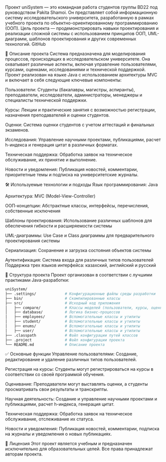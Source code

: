 Проект uniSystem — это командная работа студентов группы BD22 под руководством Pakita Shamoi. Он представляет собой информационную систему исследовательского университета, разработанную в рамках учебного проекта по объектно-ориентированному программированию (ООП). Цель проекта — продемонстрировать навыки проектирования и реализации сложной системы с использованием принципов ООП, UML-диаграмм, шаблонов проектирования и других современных технологий.
GitHub

🧠 Описание проекта
Система предназначена для моделирования процессов, происходящих в исследовательском университете. Она охватывает различные аспекты, включая управление пользователями, курсами, оценками, исследованиями и технической поддержкой. Проект реализован на языке Java с использованием архитектуры MVC и включает в себя следующие ключевые компоненты:

Пользователи: Студенты (бакалавры, магистры, аспиранты), преподаватели, исследователи, администраторы, менеджеры и специалисты технической поддержки.

Курсы: Лекции и практические занятия с возможностью регистрации, назначения преподавателей и оценки студентов.

Оценки: Система оценки студентов с учетом аттестаций и финальных экзаменов.

Исследования: Управление научными проектами, публикациями, расчет h-индекса и генерация цитат в различных форматах.

Техническая поддержка: Обработка заявок на техническое обслуживание, их принятие и выполнение.

Новости и уведомления: Публикация новостей, комментарии, приоритетные темы и подписка на университетские журналы.

🛠️ Используемые технологии и подходы
Язык программирования: Java

Архитектура: MVC (Model-View-Controller)

ООП-концепции: Абстрактные классы, интерфейсы, перечисления, собственные исключения

Шаблоны проектирования: Использование различных шаблонов для обеспечения гибкости и расширяемости системы

UML-диаграммы: Use Case и Class диаграммы для предварительного проектирования системы

Сериализация: Сохранение и загрузка состояния объектов системы

Аутентификация: Система входа для различных типов пользователей
Поддержка трех языков интерфейса: казахский, английский и русский

📁 Структура проекта
Проект организован в соответствии с лучшими практиками Java-разработки:
```bash 
uniSystem/
├── .settings/             # Конфигурационные файлы среды разработки
├── bin/                   # Скомпилированные классы
├── src/                   # Исходный код приложения
│   ├── compare/           # Классы моделей (пользователи, курсы, оценки и т.д.)
│   ├── database/          # Логика бизнес-процессов
│   ├── employees/         # Вспомогательные классы и утилиты
│   ├── student/           # Вспомогательные классы и утилиты
│   ├── enums/             # Вспомогательные классы и утилиты
│   ├── user/              # Вспомогательные классы и утилиты
├── .classpath             # Файл конфигурации путей классов
├── .project               # Файл конфигурации проекта
└── README.md              # Описание проекта
```
✅ Основные функции
Управление пользователями: Создание, редактирование и удаление различных типов пользователей.

Регистрация на курсы: Студенты могут регистрироваться на курсы в соответствии со своей программой обучения.

Оценивание: Преподаватели могут выставлять оценки, а студенты просматривать свои результаты и транскрипты.

Научная деятельность: Создание и управление научными проектами и публикациями, расчет h-индекса, генерация цитат.

Техническая поддержка: Обработка заявок на техническое обслуживание, отслеживание их статуса.

Новости и уведомления: Публикация новостей, комментарии, подписка на журналы и уведомления о новых публикациях.

📜 Лицензия
Этот проект является учебным и предназначен исключительно для образовательных целей. Все права принадлежат авторам проекта.

